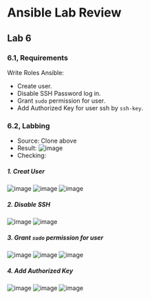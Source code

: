 # Ansible Lab Review

## Lab 6
### 6.1, Requirements
Write Roles Ansible:
- Create user.
- Disable SSH Password log in.
- Grant `sudo` permission for user.
- Add Authorized Key for user ssh by `ssh-key`. 
### 6.2, Labbing
* Source: Clone above
* Result:
![image](https://user-images.githubusercontent.com/88284121/215699659-d41f64bd-c633-4480-a712-27b80dff52ae.png)
* Checking:
##### 1. Creat User
![image](https://user-images.githubusercontent.com/88284121/215700322-e1c679eb-503a-41d7-a0cb-c59d1cdc9bac.png)
![image](https://user-images.githubusercontent.com/88284121/215700385-44c8c8e4-692b-4234-a76e-9c85bb84465f.png)
![image](https://user-images.githubusercontent.com/88284121/215700440-562d6e7e-006e-497b-8fa0-582d47ebdf73.png)
##### 2. Disable SSH
![image](https://user-images.githubusercontent.com/88284121/215700723-baa4a9b3-c0d0-47b7-ae0b-1f1a7159b1ca.png)
![image](https://user-images.githubusercontent.com/88284121/215700786-d2148f47-ace0-4096-a06c-c5cb9d8c9a22.png)
##### 3. Grant `sudo` permission for user
![image](https://user-images.githubusercontent.com/88284121/215701229-84f85919-f44a-4c23-9f3a-c13618ef389d.png)
![image](https://user-images.githubusercontent.com/88284121/215701266-dac33948-5dde-45fd-bf9c-d3ccdc22d48f.png)
![image](https://user-images.githubusercontent.com/88284121/215701331-a069ce51-c1f2-4b98-9126-302177763c9e.png)
##### 4. Add Authorized Key
![image](https://user-images.githubusercontent.com/88284121/215701510-2550d757-de6d-4bf4-bf14-f4c1ed41cebe.png)
![image](https://user-images.githubusercontent.com/88284121/215701558-faf4bf25-4519-4a6e-aa47-4a82b764bd87.png)
![image](https://user-images.githubusercontent.com/88284121/215701629-ae16b035-7a17-43e4-b498-3607e475b9db.png)


 
